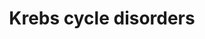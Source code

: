 ---
annotations:
- id: PW:0000026
  parent: classic metabolic pathway
  type: Pathway Ontology
  value: citric acid cycle pathway
- id: PW:0002098
  parent: disease pathway
  type: Pathway Ontology
  value: fumaric aciduria pathway
- id: DOID:890
  type: Disease Ontology
  value: mitochondrial encephalomyopathy
- id: DOID:14749
  parent: genetic disease
  type: Disease Ontology
  value: methylmalonic acidemia
authors:
- Richard97
- Egonw
- DeSl
- IreneHemel
- Josienlandman
- MaintBot
- Eweitz
- Finterly
- Fehrhart
citedin: ''
communities:
- Diseases
- IEM
- ONTOX
- RareDiseases
description: This pathway shows an simplified version of the Krebs cycle (for more
  details see [WP78](https://www.wikipathways.org/index.php/Pathway:WP78)), with 4
  genetic diseases related to it. For succinyl-CoA synthetase deficiencies, relevant
  metabolic markers are depicted in light green. Patients with a mutation in the SUCLG1
  might present a severe (fatal) form of mitochondrial encephalomyopathy.  This pathway
  was inspired by Chapter 20 of the book of Blau (ISBN 3642403360 (978-3642403361)).
last-edited: 2025-03-06
ndex: 02c485ec-8b6a-11eb-9e72-0ac135e8bacf
organisms:
- Homo sapiens
redirect_from:
- /index.php/Pathway:WP4236
- /instance/WP4236
- /instance/WP4236_r137598
revision: r137598
schema-jsonld:
- '@context': https://schema.org/
  '@id': https://wikipathways.github.io/pathways/WP4236.html
  '@type': Dataset
  creator:
    '@type': Organization
    name: WikiPathways
  description: This pathway shows an simplified version of the Krebs cycle (for more
    details see [WP78](https://www.wikipathways.org/index.php/Pathway:WP78)), with
    4 genetic diseases related to it. For succinyl-CoA synthetase deficiencies, relevant
    metabolic markers are depicted in light green. Patients with a mutation in the
    SUCLG1 might present a severe (fatal) form of mitochondrial encephalomyopathy.  This
    pathway was inspired by Chapter 20 of the book of Blau (ISBN 3642403360 (978-3642403361)).
  keywords:
  - (S)-malate
  - 2-KGD complex
  - 3-hydroxypropionate
  - ADP
  - ADP-forming (A-SCS)
  - ALT
  - ATP
  - Acetyl-CoA
  - Alanine
  - Alpha-ketoglutarate
  - Citrate
  - E1-subunit
  - E2-subunit
  - E3-subunit
  - FH
  - Fumarate
  - GDP
  - GDP-forming (G-SCS)
  - GTP
  - LDH
  - LDH1
  - LDH2
  - LDH3
  - LDH4
  - LDH5
  - LDHA
  - LDHB
  - LDHC
  - Lactate
  - MPC
  - Methylcitrate
  - Methylmalonicacid
  - Methylmalonyl carnitineester (C4DC)
  - Methylmalonyl-CoA
  - NDPK
  - Oxaloacetate
  - PDH
  - PEPCK
  - Propionyl
  - Propionylcarnitine (C3)
  - Pyruvate
  - SUCLA2
  - SUCLG1
  - SUCLG2
  - Succinate
  - Succinyl carnitineester (C4DC)
  - Succinyl coenzyme A
  license: CC0
  name: Krebs cycle disorders
seo: CreativeWork
title: Krebs cycle disorders
wpid: WP4236
---